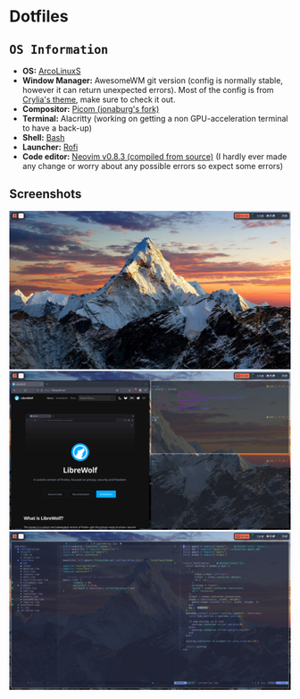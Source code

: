 # Dotfiles

## <samp>OS Information</samp>
- **OS:** [ArcoLinuxS](https://arcolinux.com/)
- **Window Manager:** AwesomeWM git version (config is normally stable, however it can return unexpected errors). Most of the config is from [Crylia's theme](https://github.com/Crylia/crylia-theme), make sure to check it out.
- **Compositor:** [Picom (jonaburg's fork)](https://github.com/jonaburg/picom)
- **Terminal:** Alacritty (working on getting a non GPU-acceleration terminal to have a back-up)
- **Shell:** [Bash](https://tiswww.case.edu/php/chet/bash/bashtop.html)
- **Launcher:** [Rofi](https://github.com/davatorium/rofi)
- **Code editor:** [Neovim v0.8.3 (compiled from source)](https://github.com/neovim/neovim) (I hardly ever made any change or worry about any possible errors so expect some errors)

## Screenshots
![Desktop](./images/desktop.png)
![Tile](./images/tile.png)
![Neovim](./images/nvim.png)
